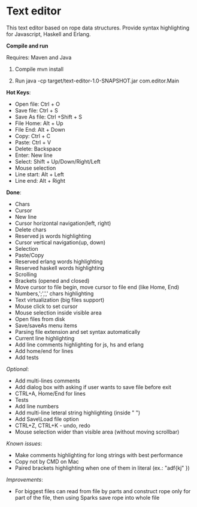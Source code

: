 # Text editor

This text editor based on rope data structures.
Provide syntax highlighting for Javascript, Haskell and Erlang.

**Compile and run**

Requires: Maven and Java

1) Compile
mvn install

2) Run
java -cp target/text-editor-1.0-SNAPSHOT.jar com.editor.Main

**Hot Keys**:

* Open file: Ctrl + O
* Save file: Ctrl + S
* Save As file: Ctrl +Shift + S
* File Home: Alt + Up
* File End: Alt + Down
* Copy: Ctrl + C
* Paste: Ctrl + V
* Delete: Backspace
* Enter: New line
* Select: Shift + Up/Down/Right/Left
* Mouse selection
* Line start: Alt + Left
* Line end: Alt + Right

**Done**:

* Chars
* Cursor
* New line
* Cursor horizontal navigation(left, right)
* Delete chars
* Reserved js words highlighting
* Cursor vertical navigation(up, down)
* Selection
* Paste/Copy
* Reserved erlang words highlighting
* Reserved haskell words highlighting
* Scrolling
* Brackets (opened and closed)
* Move cursor to file begin, move cursor to file end (like Home, End)
* Numbers,';',',' chars highlighting
* Text virtualization (big files support)
* Mouse click to set cursor
* Mouse selection inside visible area
* Open files from disk
* Save/saveAs menu items
* Parsing file extension and set syntax automatically
* Current line highlighting
* Add line comments highlighting for js, hs and erlang
* Add home/end for lines
* Add tests

*Optional*:

* Add multi-lines comments
* Add dialog box with asking if user wants to save file before exit
* CTRL+A, Home/End for lines
* Tests
* Add line numbers
* Add multi-line leteral string highlighting (inside " ")
* Add Save\Load file option
* CTRL+Z, CTRL+K - undo, redo
* Mouse selection wider than visible area (without moving scrollbar)

*Known issues*:

* Make comments highlighting for long strings with best performance
* Copy not by CMD on Mac
* Paired brackets highlighting when one of them in literal (ex.: "adf{kj" })

*Improvements*:

* For biggest files can read from file by parts and construct rope only for part of the file,
then using Sparks save rope into whole file